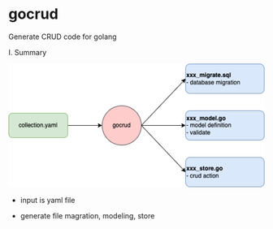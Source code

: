 # gocrud
Generate CRUD code for golang

I. Summary

  ![Alt text](./docs/gocrud.drawio.png?raw=true "Summary")

  - input is yaml file 

  - generate file magration, modeling, store

